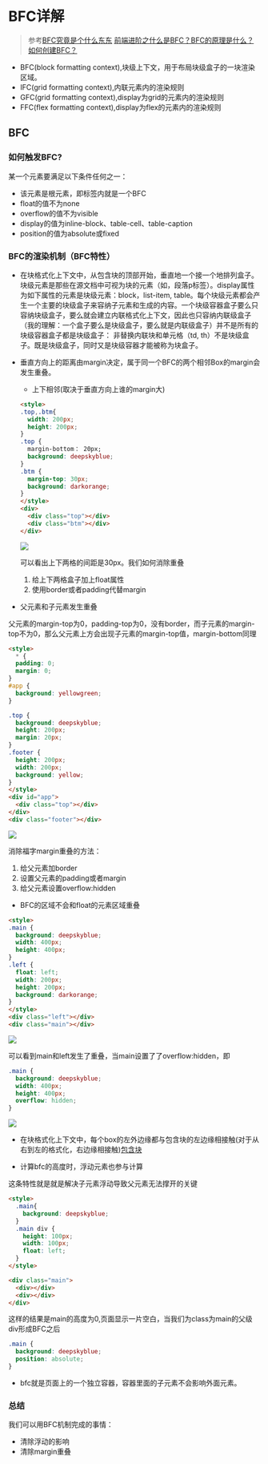# BFC详解

> 参考[BFC究竟是个什么东东](https://juejin.im/post/5d633ea151882537930bbd8e)
> [前端进阶之什么是BFC？BFC的原理是什么？如何创建BFC？](https://juejin.im/post/5cee1b38e51d4556be5b39e1)

* BFC(block formatting context),块级上下文，用于布局块级盒子的一块渲染区域。
* IFC(grid formatting context),内联元素内的渲染规则
* GFC(grid formatting context),display为grid的元素内的渲染规则
* FFC(flex formatting context),display为flex的元素内的渲染规则

## BFC

### 如何触发BFC?

某一个元素要满足以下条件任何之一：

* 该元素是根元素，即<html></html>标签内就是一个BFC
* float的值不为none
* overflow的值不为visible
* display的值为inline-block、table-cell、table-caption
* position的值为absolute或fixed

### BFC的渲染机制（BFC特性）

* 在块格式化上下文中，从包含块的顶部开始，垂直地一个接一个地排列盒子。  
块级元素是那些在源文档中可视为块的元素（如，段落p标签）。display属性为如下属性的元素是块级元素：block，list-item, table。每个块级元素都会产生一个主要的块级盒子来容纳子元素和生成的内容。一个块级容器盒子要么只容纳块级盒子，要么就会建立内联格式化上下文，因此也只容纳内联级盒子（我的理解：一个盒子要么是块级盒子，要么就是内联级盒子）并不是所有的块级容器盒子都是块级盒子： 非替换内联块和单元格（td, th）不是块级盒子。既是块级盒子，同时又是块级容器才能被称为块盒子。

* 垂直方向上的距离由margin决定，属于同一个BFC的两个相邻Box的margin会发生重叠。
  * 上下相邻(取决于垂直方向上谁的margin大)
  ```html
  <style>
  .top,.btm{
    width: 200px;
    height: 200px;
  }
  .top {
    margin-bottom： 20px;
    background: deepskyblue;
  }
  .btm {
    margin-top: 30px;
    background: darkorange;
  }
  </style>
  <div>
    <div class="top"></div>
    <div class="btm"></div>
  </div>
  ```
  <img src="../img/QQ20191025-092740.png"/>

  可以看出上下两格的间距是30px。我们如何消除重叠

  1. 给上下两格盒子加上float属性
  2. 使用border或者padding代替margin

* 父元素和子元素发生重叠

父元素的margin-top为0，padding-top为0，没有border，而子元素的margin-top不为0，那么父元素上方会出现子元素的margin-top值，margin-bottom同理

```html
<style>
  * {
  padding: 0;
  margin: 0;
}
#app {
  background: yellowgreen;
}

.top {
  background: deepskyblue;
  height: 200px;
  margin: 20px;
}
.footer {
  height: 200px;
  width: 200px;
  background: yellow;
}
</style>
<div id="app">
  <div class="top"></div>
</div>
<div class="footer"></div>
```

<img src="../img/QQ20191025-094459.png"/>

消除福字margin重叠的方法：
1. 给父元素加border
2. 设置父元素的padding或者margin
3. 给父元素设置overflow:hidden

* BFC的区域不会和float的元素区域重叠

```html
<style>
.main {
  background: deepskyblue;
  width: 400px;
  height: 400px;
}
.left {
  float: left;
  width: 200px;
  height: 200px;
  background: darkorange;
}
</style>
<div class="left"></div>
<div class="main"></div>
```

<img src="../img/QQ20191025-095059.png"/>

可以看到main和left发生了重叠，当main设置了了overflow:hidden，即

```css
.main {
  background: deepskyblue;
  width: 400px;
  height: 400px;
  overflow: hidden;
}
```

<img src="../img/QQ20191025-095431.png"/>

* 在块格式化上下文中，每个box的左外边缘都与包含块的左边缘相接触(对于从右到左的格式化，右边缘相接触)[包含块](https://segmentfault.com/a/1190000015653589)

* 计算bfc的高度时，浮动元素也参与计算

这条特性就是就是解决子元素浮动导致父元素无法撑开的关键

```html
<style>
  .main{
    background: deepskyblue;
  }
  .main div {
    height: 100px;
    width: 100px;
    float: left;
  }
</style>

<div class="main">
  <div></div>
  <div></div>
</div>
```

这样的结果是main的高度为0,页面显示一片空白，当我们为class为main的父级div形成BFC之后

```css
.main {
  background: deepskyblue;
  position: absolute;
}
```

* bfc就是页面上的一个独立容器，容器里面的子元素不会影响外面元素。

### 总结

我们可以用BFC机制完成的事情：

* 清除浮动的影响
* 清除margin重叠

